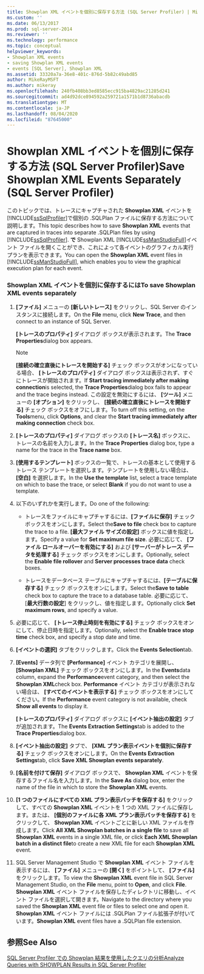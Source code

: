 ```yaml
---
title: Showplan XML イベントを個別に保存する方法 (SQL Server Profiler) | Microsoft Docs
ms.custom: ''
ms.date: 06/13/2017
ms.prod: sql-server-2014
ms.reviewer: ''
ms.technology: performance
ms.topic: conceptual
helpviewer_keywords:
- Showplan XML events
- saving Showplan XML events
- events [SQL Server], Showplan XML
ms.assetid: 33320a7a-36e8-401c-876d-5b82c49abd85
author: MikeRayMSFT
ms.author: mikeray
ms.openlocfilehash: 240fb408bb3ed8585ecc915ba4829ac21285d241
ms.sourcegitcommit: ad4d92dce894592a259721a1571b1d8736abacdb
ms.translationtype: MT
ms.contentlocale: ja-JP
ms.lasthandoff: 08/04/2020
ms.locfileid: "87645000"
---
```

# <a name="save-showplan-xml-events-separately-sql-server-profiler"></a><span data-ttu-id="6266a-102">Showplan XML イベントを個別に保存する方法 (SQL Server Profiler)</span><span class="sxs-lookup"><span data-stu-id="6266a-102">Save Showplan XML Events Separately (SQL Server Profiler)</span></span>
  <span data-ttu-id="6266a-103">このトピックでは、トレースにキャプチャされた **Showplan XML** イベントを [!INCLUDE[ssSqlProfiler](../../includes/sssqlprofiler-md.md)]で個別の .SQLPlan ファイルに保存する方法について説明します。</span><span class="sxs-lookup"><span data-stu-id="6266a-103">This topic describes how to save **Showplan XML** events that are captured in traces into separate .SQLPlan files by using [!INCLUDE[ssSqlProfiler](../../includes/sssqlprofiler-md.md)].</span></span> <span data-ttu-id="6266a-104">**で** Showplan XML [!INCLUDE[ssManStudioFull](../../includes/ssmanstudiofull-md.md)]イベント ファイルを開くことができ、これによって各イベントのグラフィカル実行プランを表示できます。</span><span class="sxs-lookup"><span data-stu-id="6266a-104">You can open the **Showplan XML** event files in [!INCLUDE[ssManStudioFull](../../includes/ssmanstudiofull-md.md)], which enables you to view the graphical execution plan for each event.</span></span>  
  
### <a name="to-save-showplan-xml-events-separately"></a><span data-ttu-id="6266a-105">Showplan XML イベントを個別に保存するには</span><span class="sxs-lookup"><span data-stu-id="6266a-105">To save Showplan XML events separately</span></span>  
  
1.  <span data-ttu-id="6266a-106">**[ファイル]** メニューの **[新しいトレース]** をクリックし、SQL Server のインスタンスに接続します。</span><span class="sxs-lookup"><span data-stu-id="6266a-106">On the **File** menu, click **New Trace**, and then connect to an instance of SQL Server.</span></span>  
  
     <span data-ttu-id="6266a-107">**[トレースのプロパティ]** ダイアログ ボックスが表示されます。</span><span class="sxs-lookup"><span data-stu-id="6266a-107">The **Trace Properties**dialog box appears.</span></span>  
  
    > [!NOTE]  
    >  <span data-ttu-id="6266a-108">**[接続の確立直後にトレースを開始する]** チェック ボックスがオンになっている場合、 **[トレースのプロパティ]** ダイアログ ボックスは表示されず、すぐにトレースが開始されます。</span><span class="sxs-lookup"><span data-stu-id="6266a-108">If **Start tracing immediately after making connection**is selected, the **Trace Properties**dialog box fails to appear and the trace begins instead.</span></span> <span data-ttu-id="6266a-109">この設定を無効にするには、 **[ツール]** メニューの **[オプション]** をクリックし、 **[接続の確立直後にトレースを開始する]** チェック ボックスをオフにします。</span><span class="sxs-lookup"><span data-stu-id="6266a-109">To turn off this setting, on the **Tools**menu, click **Options**, and clear the **Start tracing immediately after making connection** check box.</span></span>  
  
2.  <span data-ttu-id="6266a-110">**[トレースのプロパティ]** ダイアログ ボックスの **[トレース名]** ボックスに、トレースの名前を入力します。</span><span class="sxs-lookup"><span data-stu-id="6266a-110">In the **Trace Properties** dialog box, type a name for the trace in the **Trace name** box.</span></span>  
  
3.  <span data-ttu-id="6266a-111">**[使用するテンプレート]** ボックスの一覧で、トレースの基本として使用するトレース テンプレートを選択します。テンプレートを使用しない場合は、 **[空白]** を選択します。</span><span class="sxs-lookup"><span data-stu-id="6266a-111">In the **Use the template** list, select a trace template on which to base the trace, or select **Blank** if you do not want to use a template.</span></span>  
  
4.  <span data-ttu-id="6266a-112">以下のいずれかを実行します。</span><span class="sxs-lookup"><span data-stu-id="6266a-112">Do one of the following:</span></span>  
  
    -   <span data-ttu-id="6266a-113">トレースをファイルにキャプチャするには、**[ファイルに保存]** チェック ボックスをオンにします。</span><span class="sxs-lookup"><span data-stu-id="6266a-113">Select the**Save to file** check box to capture the trace to a file.</span></span> <span data-ttu-id="6266a-114">**[最大ファイル サイズの設定]** ボックスに値を指定します。</span><span class="sxs-lookup"><span data-stu-id="6266a-114">Specify a value for **Set maximum file size**.</span></span> <span data-ttu-id="6266a-115">必要に応じて、 **[ファイル ロールオーバーを有効にする]** および **[サーバーがトレース データを処理する]** チェック ボックスをオンにします。</span><span class="sxs-lookup"><span data-stu-id="6266a-115">Optionally, select the **Enable file rollover** and **Server processes trace data** check boxes.</span></span>  
  
    -   <span data-ttu-id="6266a-116">トレースをデータベース テーブルにキャプチャするには、**[テーブルに保存する]** チェック ボックスをオンにします。</span><span class="sxs-lookup"><span data-stu-id="6266a-116">Select the**Save to table** check box to capture the trace to a database table.</span></span> <span data-ttu-id="6266a-117">必要に応じて、[**最大行数の設定**] をクリックし、値を指定します。</span><span class="sxs-lookup"><span data-stu-id="6266a-117">Optionally click **Set maximum rows**, and specify a value.</span></span>  
  
5.  <span data-ttu-id="6266a-118">必要に応じて、 **[トレース停止時刻を有効にする]** チェック ボックスをオンにして、停止日時を指定します。</span><span class="sxs-lookup"><span data-stu-id="6266a-118">Optionally, select the **Enable trace stop time** check box, and specify a stop date and time.</span></span>  
  
6.  <span data-ttu-id="6266a-119">**[イベントの選択]** タブをクリックします。</span><span class="sxs-lookup"><span data-stu-id="6266a-119">Click the **Events Selection**tab.</span></span>  
  
7.  <span data-ttu-id="6266a-120">**[Events]** データ列で **[Performance]** イベント カテゴリを展開し、 **[Showplan XML]** チェック ボックスをオンにします。</span><span class="sxs-lookup"><span data-stu-id="6266a-120">In the **Events**data column, expand the **Performance**event category, and then select the **Showplan XML**check box.</span></span> <span data-ttu-id="6266a-121">**Performance** イベント カテゴリが表示されない場合は、 **[すべてのイベントを表示する]** チェック ボックスをオンにしてください。</span><span class="sxs-lookup"><span data-stu-id="6266a-121">If the **Performance** event category is not available, check **Show all events** to display it.</span></span>  
  
     <span data-ttu-id="6266a-122">**[トレースのプロパティ]** ダイアログ ボックスに **[イベント抽出の設定]** タブが追加されます。</span><span class="sxs-lookup"><span data-stu-id="6266a-122">The **Events Extraction Settings**tab is added to the **Trace Properties**dialog box.</span></span>  
  
8.  <span data-ttu-id="6266a-123">**[イベント抽出の設定]** タブで、 **[XML プラン表示イベントを個別に保存する]** チェック ボックスをオンにします。</span><span class="sxs-lookup"><span data-stu-id="6266a-123">On the **Events Extraction Settings**tab, click **Save XML Showplan events separately**.</span></span>  
  
9. <span data-ttu-id="6266a-124">**[名前を付けて保存]** ダイアログ ボックスで、 **Showplan XML** イベントを保存するファイル名を入力します。</span><span class="sxs-lookup"><span data-stu-id="6266a-124">In the **Save As** dialog box, enter the name of the file in which to store the **Showplan XML** events.</span></span>  
  
10. <span data-ttu-id="6266a-125">**[1 つのファイルにすべての XML プラン表示バッチを保存する]** をクリックして、すべての **Showplan XML** イベントを 1 つの XML ファイルに保存します。または、 **[個別のファイルに各 XML プラン表示バッチを保存する]** をクリックして、 **Showplan XML** イベントごとに新しい XML ファイルを作成します。</span><span class="sxs-lookup"><span data-stu-id="6266a-125">Click **All XML Showplan batches in a single file** to save all **Showplan XML** events in a single XML file, or click **Each XML Showplan batch in a distinct file**to create a new XML file for each **Showplan XML** event.</span></span>  
  
11. <span data-ttu-id="6266a-126">SQL Server Management Studio で **Showplan XML** イベント ファイルを表示するには、 **[ファイル]** メニューの **[開く]** をポイントして、 **[ファイル]** をクリックします。</span><span class="sxs-lookup"><span data-stu-id="6266a-126">To view the **Showplan XML** event file in SQL Server Management Studio, on the **File** menu, point to **Open**, and click **File**.</span></span> <span data-ttu-id="6266a-127">**Showplan XML** イベント ファイルを保存したディレクトリに移動し、イベント ファイルを選択して開きます。</span><span class="sxs-lookup"><span data-stu-id="6266a-127">Navigate to the directory where you saved the **Showplan XML** event file or files to select one and open it.</span></span> <span data-ttu-id="6266a-128">**Showplan XML** イベント ファイルには .SQLPlan ファイル拡張子が付いています。</span><span class="sxs-lookup"><span data-stu-id="6266a-128">**Showplan XML** event files have a .SQLPlan file extension.</span></span>  
  
## <a name="see-also"></a><span data-ttu-id="6266a-129">参照</span><span class="sxs-lookup"><span data-stu-id="6266a-129">See Also</span></span>  
 [<span data-ttu-id="6266a-130">SQL Server Profiler での Showplan 結果を使用したクエリの分析</span><span class="sxs-lookup"><span data-stu-id="6266a-130">Analyze Queries with SHOWPLAN Results in SQL Server Profiler</span></span>](../../tools/sql-server-profiler/analyze-queries-with-showplan-results-in-sql-server-profiler.md)  
  
  
